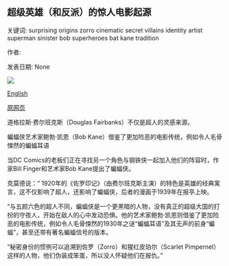 ## 超级英雄（和反派）的惊人电影起源

关键词: surprising origins zorro cinematic secret villains identity artist superman sinister bob superheroes bat kane tradition

作者: 

发表日期: None

![](https://ichef.bbci.co.uk/images/ic/1200x675/p08664rv.jpg)

[English](The%20surprising%20cinematic%20origins%20of%20superheroes%20%28and%20villains%29.md)

[原网页](https://www.bbc.co.uk/programmes/articles/33zFD8cCX4jJQ6ZLlxQLp4f/the-surprising-cinematic-origins-of-superheroes-and-villains)

道格拉斯·费尔班克斯（Douglas Fairbanks）不仅是超人的灵感来源。

蝙蝠侠艺术家鲍勃·凯恩（Bob Kane）借鉴了更加险恶的电影传统，例如令人毛骨悚然的蝙蝠耳语

当DC Comics的老板们正在寻找另一个角色与钢铁侠一起加入他们的阵容时，作家Bill Finger和艺术家Bob Kane提出了蝙蝠侠。

克莫德说：“ 1920年的《佐罗印记》（由费尔班克斯主演）的特色是英雄的经典寓言，这不仅影响了超人，还影响了蝙蝠侠，后者的漫画于1939年在报亭上映。

“与五颜六色的超人不同，蝙蝠侠是一个更黑暗的人物，没有真正的超级大国的打扮的守夜人，开始在敌人的心中发动恐惧。他的艺术家鲍勃·凯恩则借鉴了更加险恶的电影传统，例如令人毛骨悚然的1930年之谜“蝙蝠耳语”及其无声的前身“蝙蝠”，甚至还带有著名蝙蝠信号的版本。

“秘密身份的惯例可以追溯到佐罗（Zorro）和猩红皮珀尔（Scarlet Pimpernel）这样的人物，他们伪装成笨蛋，所以没人怀疑他们在报仇。”